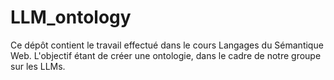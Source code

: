 # LLM_ontology
Ce dépôt contient le travail effectué dans le cours Langages du Sémantique Web. L'objectif étant de créer une ontologie, dans le cadre de notre groupe sur les LLMs.
